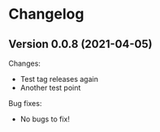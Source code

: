 # Changelog


## Version 0.0.8 (2021-04-05)

Changes:

* Test tag releases again
* Another test point

Bug fixes:

* No bugs to fix!
